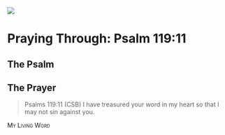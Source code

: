 <img class="intro-right" src="/images/art-paris-psalter.jpg">

<style>
  li {list-style-type: none;}
  p + ul {
    margin-top: -18px;
}
</style>

# Praying Through: Psalm 119:11

## The Psalm

## The Prayer

>Psalms 119:11 (CSB) I have treasured your word in my heart so that I may not sin against you.

<div style="font-variant: small-caps;">
My Living Word
</div>
